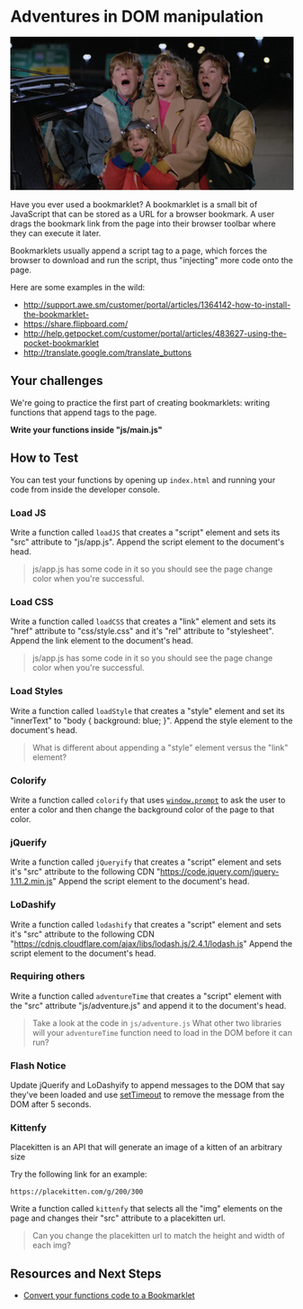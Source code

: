 # Adventures in DOM manipulation

![:image](img/adventures.jpg)

Have you ever used a bookmarklet?  A bookmarklet is a small bit of JavaScript
that can be stored as a URL for a browser bookmark. A user drags the bookmark
link from the page into their browser toolbar where they can execute it later.

Bookmarklets usually append a script tag to a page, which forces the browser to
download and run the script, thus "injecting" more code onto the page.

Here are some examples in the wild:

- http://support.awe.sm/customer/portal/articles/1364142-how-to-install-the-bookmarklet-
- https://share.flipboard.com/
- http://help.getpocket.com/customer/portal/articles/483627-using-the-pocket-bookmarklet
- http://translate.google.com/translate_buttons

## Your challenges

We're going to practice the first part of creating bookmarklets: writing
functions that append tags to the page.

__Write your functions inside "js/main.js"__

## How to Test

You can test your functions by opening up `index.html` and running your code
from inside the developer console.

### Load JS

Write a function called `loadJS` that creates a "script" element and sets its
"src" attribute to "js/app.js". Append the script element to the document's head.

> js/app.js has some code in it so you should see the page change color when you're
> successful.

### Load CSS

Write a function called `loadCSS` that creates a "link" element and sets its
"href" attribute to "css/style.css" and it's "rel" attribute to "stylesheet". Append
the link element to the document's head.

> js/app.js has some code in it so you should see the page change color when you're
> successful.

### Load Styles

Write a function called `loadStyle` that creates a "style" element and set its
"innerText" to "body { background: blue; }". Append the style element to the
document's head.

> What is different about appending a "style" element versus the "link" element?

### Colorify

Write a function called `colorify` that uses [`window.prompt`](https://developer.mozilla.org/en-US/docs/Web/API/Window.prompt) to ask the user to enter a
color and then change the background color of the page to that color.

### jQuerify

Write a function called `jQueryify` that creates a "script" element and sets
it's "src" attribute to the following CDN
"https://code.jquery.com/jquery-1.11.2.min.js" Append the script element to the
document's head.

### LoDashify

Write a function called `lodashify` that creates a "script" element and sets
it's "src" attribute to the following CDN
"https://cdnjs.cloudflare.com/ajax/libs/lodash.js/2.4.1/lodash.js" Append the
script element to the document's head.

### Requiring others

Write a function called `adventureTime` that creates a "script" element with the
"src" attribute "js/adventure.js" and append it to the document's head.

> Take a look at the code in `js/adventure.js` What other two libraries will your
> `adventureTime` function need to load in the DOM before it can run?

### Flash Notice

Update jQuerify and LoDashyify to append messages to the DOM that say they've been loaded and use [setTimeout][timeout] to remove the message from the DOM after 5 seconds.

[timeout]: https://developer.mozilla.org/en-US/docs/Web/API/WindowTimers.setTimeout

### Kittenfy

Placekitten is an API that will generate an image of a kitten of an arbitrary size

Try the following link for an example:

```
https://placekitten.com/g/200/300
```

Write a function called `kittenfy` that selects all the "img" elements on the
page and changes their "src" attribute to a placekitten url.

> Can you change the placekitten url to match the height and width of each img?

## Resources and Next Steps

- [Convert your functions code to a Bookmarklet](http://mrcoles.com/bookmarklet/)
